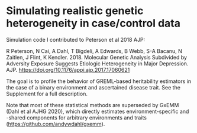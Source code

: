 # Simulating realistic genetic heterogeneity in case/control data

Simulation code I contributed to Peterson et al 2018 AJP:

R Peterson, N Cai, A Dahl, T Bigdeli, A Edwards, B Webb, S-A Bacanu, N Zaitlen, J Flint, K Kendler. 2018. Molecular Genetic Analysis Subdivided by Adversity Exposure Suggests Etiologic Heterogeneity in Major Depression. AJP. https://doi.org/10.1176/appi.ajp.2017.17060621

The goal is to profile the behavior of GREML-based heritability estimators in the case of a binary environment and ascertained disease trait. See the Supplement for a full description.

Note that most of these statistical methods are superseded by GxEMM (Dahl et al AJHG 2020), which directly estimates environment-specific and -shared components for arbitrary environments and traits (https://github.com/andywdahl/gxemm).
